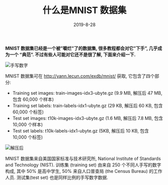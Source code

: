 ﻿---
title: 什么是MNIST 数据集
tags: [手写识别,MNIST]

categories: [数据集]
date: 2019-8-28
---

**MNIST 数据集已经是一个被”嚼烂”了的数据集, 很多教程都会对它”下手”, 几乎成为一个 “典范”. 不过有些人可能对它还不是很了解, 下面来介绍一下.**

![手写数字](https://s1.ax1x.com/2022/09/05/vT2wAP.png "手写数字")

MNIST 数据集可在 http://yann.lecun.com/exdb/mnist/ 获取, 它包含了四个部分:

- Training set images: train-images-idx3-ubyte.gz (9.9 MB, 解压后 47 MB, 包含 60,000 个样本)
- Training set labels: train-labels-idx1-ubyte.gz (29 KB, 解压后 60 KB, 包含 60,000 个标签)
- Test set images: t10k-images-idx3-ubyte.gz (1.6 MB, 解压后 7.8 MB, 包含 10,000 个样本)
- Test set labels: t10k-labels-idx1-ubyte.gz (5KB, 解压后 10 KB, 包含 10,000 个标签)

![解压后](https://s1.ax1x.com/2022/09/05/vT20tf.png "解压后")

MNIST 数据集来自美国国家标准与技术研究所, National Institute of Standards and Technology (NIST). 训练集 (training set) 由来自 250 个不同人手写的数字构成, 其中 50% 是高中学生, 50% 来自人口普查局 (the Census Bureau) 的工作人员. 测试集(test set) 也是同样比例的手写数字数据.
